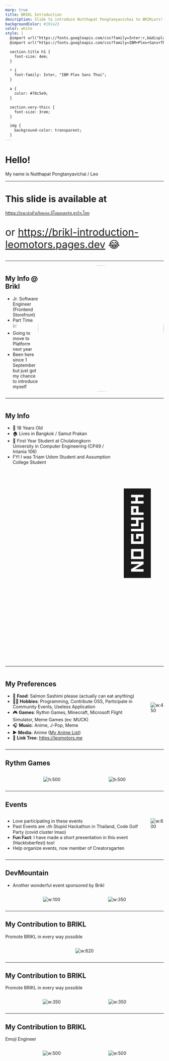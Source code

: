 ```yaml
---
marp: true
title: BRIKL Introduction
description: Slide to introduce Nutthapat Pongtanyavichai to BRIKLers!
backgroundColor: #191a23
color: white
style: |
  @import url("https://fonts.googleapis.com/css?family=Inter:r,b&display=swap");
  @import url("https://fonts.googleapis.com/css?family=IBM+Plex+Sans+Thai:r,b&display=swap");

  section.title h1 {
    font-size: 4em;
  }

  * {
    font-family: Inter, "IBM Plex Sans Thai";
  }

  a {
    color: #78c5e9;
  }

  section.very-thicc {
    font-size: 3rem;
  }

  img {
    background-color: transparent;
  }
---
```


<!-- _class: title -->

# Hello!

My name is Nutthapat Pongtanyavichai / Leo

---

<!-- _class: very-thicc -->

# This slide is available at

<a href="https://แนะนำตัวบริคแอล.ลีโอมอเตอร์ส.ธุรกิจ.ไทย">https://แนะนำตัวบริคแอล.ลีโอมอเตอร์ส.ธุรกิจ.ไทย</a>

<p style="font-size: 2rem">or <a href="https://brikl-introduction-leomotors.pages.dev">https://brikl-introduction-leomotors.pages.dev</a> 😂</p>

---

<div style="display: flex; justify-content: space-evenly">

<div>

## My Info @ Brikl

- Jr. Software Engineer (Frontend Storefront)
- Part Time 💹
- Going to move to Platform next year
- Been here since 1 September but just got my chance to introduce myself

</div>

<img src="images/leo_read_kob_book.webp" style="width: 400px; border-radius: 50%">

</div>

---

<div style="display: flex; justify-content: space-evenly">

<div>

## My Info

- 🎂 18 Years Old
- 🏠 Lives in Bangkok / Samut Prakan
- 🥗 First Year Student at Chulalongkorn University in Computer Engineering (CP49 / Intania 106)
- FYI I was Triam Udom Student and Assumption College Student

</div>

<p style="font-size: 16rem">🥐</p>

</div>

---

<div style="display: flex; justify-content: space-evenly; align-items: center; gap: 2rem">

<div>

## My Preferences

- 🍙 **Food**: Salmon Sashimi please (actually can eat anything)
- 🧑‍💻 **Hobbies**: Programming, Contribute OSS, Participate in Community Events, Useless Application
- 🎮 **Games**: Rythm Games, Minecraft, Microsoft Flight Simulator, Meme Games (ex: MUCK)
- 🎧 **Music**: Anime, J-Pop, Meme
- ▶️ **Media**: Anime ([My Anime List](https://myanimelist.net/profile/Leomotors))
- 🔗 **Link Tree**: https://leomotors.me

</div>

![w:450](images/yt-recap.webp)

</div>

---

## Rythm Games

<div style="display: flex; gap: 2rem; justify-content: space-evenly">

![h:500](images/maimai.webp)

![h:500](images/chunithm.webp)

</div>

---

## Events

<div style="display: flex; gap: 2rem; justify-content: between;">

<div>

- Love participating in these events
- Past Events are ๖th Stupid Hackathon in Thailand, Code Golf Party (covid cluster lmao)
- **Fun Fact**: I have made a short presentation in this event (Hacktoberfest) too!
- Help organize events, now member of Creatorsgarten

</div>

![w:600](images/hacktober-poll.webp)

</div>

---

## DevMountain

- Another wonderful event sponsored by Brikl

<div style="display: flex; gap: 2rem; justify-content: space-evenly; align-items: center;">

![w:100](images/devmountain-jager.webp)

![w:350](images/some-temple-in-chiangmai.webp)

</div>

---

## My Contribution to BRIKL

Promote BRIKL in every way possible

<div style="display: flex; gap: 2rem; justify-content: space-evenly; align-items: center;">

![w:620](images/code-golf-party.webp)

</div>

---

## My Contribution to BRIKL

Promote BRIKL in every way possible

<div style="display: flex; gap: 2rem; justify-content: space-evenly; align-items: center;">

![w:350](images/thinc-1.webp)

![w:350](images/thinc-2.webp)

</div>

---

## My Contribution to BRIKL

Emoji Engineer

<div style="display: flex; gap: 2rem; justify-content: space-evenly; align-items: center;">

![w:500](images/brikl-emoji-1.webp)

![w:500](images/brikl-emoji-2.webp)

</div>
